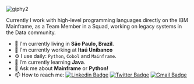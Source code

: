 
![giphy2](https://user-images.githubusercontent.com/40063504/87206039-36234c80-c2df-11ea-83bc-0a6171bfd782.gif)

Currently I work with high-level programming languages directly on the IBM Mainframe, as a Team Member in a Squad, working on legacy systems in the Data community.

-  📍  I'm currently living in **São Paulo, Brazil**.
- 🏢 I'm currently working at **Itaú Unibanco**
- ⚙️ I use daily: `Python`, `Cobol` and `Mainframe`.
- 🌱 I’m currently learning **Java**.
- 💬 Ask me about **Mainframe** or **Python!**
- 📫 How to reach me:
[![Linkedin Badge](https://img.shields.io/badge/-LinkedIn-blue?style=flat-square&logo=Linkedin&logoColor=white&link=https://www.linkedin.com/in/vin%C3%ADcius-a-45180ab2/)](https://www.linkedin.com/in/vin%C3%ADcius-a-45180ab2/)
[![Twitter Badge](https://img.shields.io/badge/-Twitter-1ca0f1?style=flat-square&labelColor=1ca0f1&logo=twitter&logoColor=white&link=https://twitter.com/vmeazevedo)](https://twitter.com/vmeazevedo)
[![Gmail Badge](https://img.shields.io/badge/-Gmail-c14438?style=flat-square&logo=Gmail&logoColor=white&link=mailto:vmeazevedo@gmail.com)](mailto:vmeazevedo@gmail.com)
